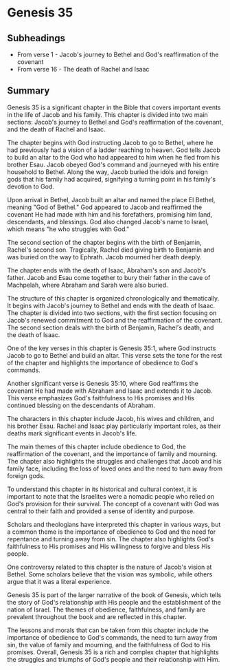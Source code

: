 # Genesis 35

## Subheadings

* From verse 1 - Jacob's journey to Bethel and God's reaffirmation of the covenant
* From verse 16 - The death of Rachel and Isaac

## Summary

Genesis 35 is a significant chapter in the Bible that covers important events in the life of Jacob and his family. This chapter is divided into two main sections: Jacob's journey to Bethel and God's reaffirmation of the covenant, and the death of Rachel and Isaac.

The chapter begins with God instructing Jacob to go to Bethel, where he had previously had a vision of a ladder reaching to heaven. God tells Jacob to build an altar to the God who had appeared to him when he fled from his brother Esau. Jacob obeyed God's command and journeyed with his entire household to Bethel. Along the way, Jacob buried the idols and foreign gods that his family had acquired, signifying a turning point in his family's devotion to God.

Upon arrival in Bethel, Jacob built an altar and named the place El Bethel, meaning "God of Bethel." God appeared to Jacob and reaffirmed the covenant He had made with him and his forefathers, promising him land, descendants, and blessings. God also changed Jacob's name to Israel, which means "he who struggles with God."

The second section of the chapter begins with the birth of Benjamin, Rachel's second son. Tragically, Rachel died giving birth to Benjamin and was buried on the way to Ephrath. Jacob mourned her death deeply.

The chapter ends with the death of Isaac, Abraham's son and Jacob's father. Jacob and Esau come together to bury their father in the cave of Machpelah, where Abraham and Sarah were also buried.

The structure of this chapter is organized chronologically and thematically. It begins with Jacob's journey to Bethel and ends with the death of Isaac. The chapter is divided into two sections, with the first section focusing on Jacob's renewed commitment to God and the reaffirmation of the covenant. The second section deals with the birth of Benjamin, Rachel's death, and the death of Isaac.

One of the key verses in this chapter is Genesis 35:1, where God instructs Jacob to go to Bethel and build an altar. This verse sets the tone for the rest of the chapter and highlights the importance of obedience to God's commands.

Another significant verse is Genesis 35:10, where God reaffirms the covenant He had made with Abraham and Isaac and extends it to Jacob. This verse emphasizes God's faithfulness to His promises and His continued blessing on the descendants of Abraham.

The characters in this chapter include Jacob, his wives and children, and his brother Esau. Rachel and Isaac play particularly important roles, as their deaths mark significant events in Jacob's life.

The main themes of this chapter include obedience to God, the reaffirmation of the covenant, and the importance of family and mourning. The chapter also highlights the struggles and challenges that Jacob and his family face, including the loss of loved ones and the need to turn away from foreign gods.

To understand this chapter in its historical and cultural context, it is important to note that the Israelites were a nomadic people who relied on God's provision for their survival. The concept of a covenant with God was central to their faith and provided a sense of identity and purpose.

Scholars and theologians have interpreted this chapter in various ways, but a common theme is the importance of obedience to God and the need for repentance and turning away from sin. The chapter also highlights God's faithfulness to His promises and His willingness to forgive and bless His people.

One controversy related to this chapter is the nature of Jacob's vision at Bethel. Some scholars believe that the vision was symbolic, while others argue that it was a literal experience.

Genesis 35 is part of the larger narrative of the book of Genesis, which tells the story of God's relationship with His people and the establishment of the nation of Israel. The themes of obedience, faithfulness, and family are prevalent throughout the book and are reflected in this chapter.

The lessons and morals that can be taken from this chapter include the importance of obedience to God's commands, the need to turn away from sin, the value of family and mourning, and the faithfulness of God to His promises. Overall, Genesis 35 is a rich and complex chapter that highlights the struggles and triumphs of God's people and their relationship with Him.